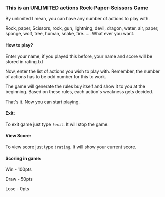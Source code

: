 ### This is an UNLIMITED actions Rock-Paper-Scissors Game

By unlimited I mean, you can have any number of actions to play with.

Rock, paper, Scissors, rock, gun, lightning, devil, dragon, water, air, paper, sponge, wolf, tree, human, snake, fire...... What ever you want.

#### How to play?
Enter your name, if you played this before, your name and score will be stored in rating.txt

Now, enter the list of actions you wish to play with. Remember, the number of actions has to be odd number for this to work.

The game will generate the rules buy itself and show it to you at the beginning. Based on these rules, each action's weakness gets decided.

That's it. Now you can start playing.

#### Exit:
To exit game just type ```!exit```. It will stop the game.

#### View Score:
To view score just type ```!rating```. It will show your current score.

#### Scoring in game:
Win - 100pts

Draw - 50pts

Lose - 0pts

